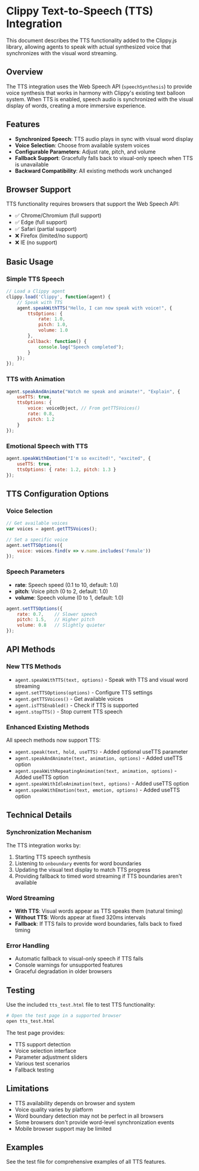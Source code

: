 # Clippy Text-to-Speech (TTS) Integration

This document describes the TTS functionality added to the Clippy.js library, allowing agents to speak with actual synthesized voice that synchronizes with the visual word streaming.

## Overview

The TTS integration uses the Web Speech API (`speechSynthesis`) to provide voice synthesis that works in harmony with Clippy's existing text balloon system. When TTS is enabled, speech audio is synchronized with the visual display of words, creating a more immersive experience.

## Features

- **Synchronized Speech**: TTS audio plays in sync with visual word display
- **Voice Selection**: Choose from available system voices
- **Configurable Parameters**: Adjust rate, pitch, and volume
- **Fallback Support**: Gracefully falls back to visual-only speech when TTS is unavailable
- **Backward Compatibility**: All existing methods work unchanged

## Browser Support

TTS functionality requires browsers that support the Web Speech API:
- ✅ Chrome/Chromium (full support)
- ✅ Edge (full support)
- ✅ Safari (partial support)
- ❌ Firefox (limited/no support)
- ❌ IE (no support)

## Basic Usage

### Simple TTS Speech

```javascript
// Load a Clippy agent
clippy.load('Clippy', function(agent) {
    // Speak with TTS
    agent.speakWithTTS("Hello, I can now speak with voice!", {
        ttsOptions: {
            rate: 1.0,
            pitch: 1.0,
            volume: 1.0
        },
        callback: function() {
            console.log("Speech completed");
        }
    });
});
```

### TTS with Animation

```javascript
agent.speakAndAnimate("Watch me speak and animate!", "Explain", {
    useTTS: true,
    ttsOptions: {
        voice: voiceObject, // From getTTSVoices()
        rate: 0.8,
        pitch: 1.2
    }
});
```

### Emotional Speech with TTS

```javascript
agent.speakWithEmotion("I'm so excited!", "excited", {
    useTTS: true,
    ttsOptions: { rate: 1.2, pitch: 1.3 }
});
```

## TTS Configuration Options

### Voice Selection

```javascript
// Get available voices
var voices = agent.getTTSVoices();

// Set a specific voice
agent.setTTSOptions({
    voice: voices.find(v => v.name.includes('Female'))
});
```

### Speech Parameters

- **rate**: Speech speed (0.1 to 10, default: 1.0)
- **pitch**: Voice pitch (0 to 2, default: 1.0)
- **volume**: Speech volume (0 to 1, default: 1.0)

```javascript
agent.setTTSOptions({
    rate: 0.7,    // Slower speech
    pitch: 1.5,   // Higher pitch
    volume: 0.8   // Slightly quieter
});
```

## API Methods

### New TTS Methods

- `agent.speakWithTTS(text, options)` - Speak with TTS and visual word streaming
- `agent.setTTSOptions(options)` - Configure TTS settings
- `agent.getTTSVoices()` - Get available voices
- `agent.isTTSEnabled()` - Check if TTS is supported
- `agent.stopTTS()` - Stop current TTS speech

### Enhanced Existing Methods

All speech methods now support TTS:

- `agent.speak(text, hold, useTTS)` - Added optional useTTS parameter
- `agent.speakAndAnimate(text, animation, options)` - Added useTTS option
- `agent.speakWithRepeatingAnimation(text, animation, options)` - Added useTTS option
- `agent.speakWithIdleAnimation(text, options)` - Added useTTS option
- `agent.speakWithEmotion(text, emotion, options)` - Added useTTS option

## Technical Details

### Synchronization Mechanism

The TTS integration works by:

1. Starting TTS speech synthesis
2. Listening to `onboundary` events for word boundaries
3. Updating the visual text display to match TTS progress
4. Providing fallback to timed word streaming if TTS boundaries aren't available

### Word Streaming

- **With TTS**: Visual words appear as TTS speaks them (natural timing)
- **Without TTS**: Words appear at fixed 320ms intervals
- **Fallback**: If TTS fails to provide word boundaries, falls back to fixed timing

### Error Handling

- Automatic fallback to visual-only speech if TTS fails
- Console warnings for unsupported features
- Graceful degradation in older browsers

## Testing

Use the included `tts_test.html` file to test TTS functionality:

```bash
# Open the test page in a supported browser
open tts_test.html
```

The test page provides:
- TTS support detection
- Voice selection interface
- Parameter adjustment sliders
- Various test scenarios
- Fallback testing

## Limitations

- TTS availability depends on browser and system
- Voice quality varies by platform
- Word boundary detection may not be perfect in all browsers
- Some browsers don't provide word-level synchronization events
- Mobile browser support may be limited

## Examples

See the test file for comprehensive examples of all TTS features.
